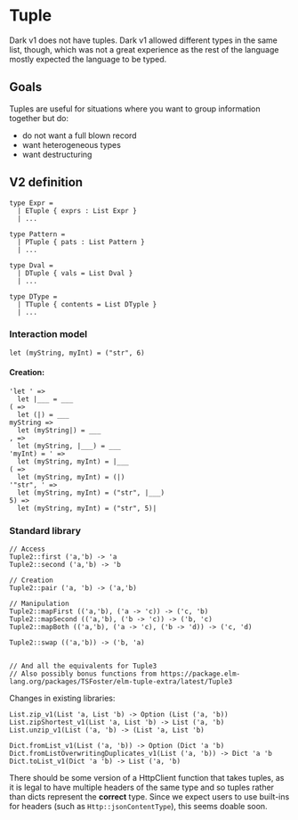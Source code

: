 # Tuple

Dark v1 does not have tuples. Dark v1 allowed different types in the same list, though, which was not a great experience as the rest of the language mostly expected the language to be typed.

## Goals

Tuples are useful for situations where you want to group information together but do:

* do not want a full blown record
* want heterogeneous types
* want destructuring

## V2 definition

```
type Expr = 
  | ETuple { exprs : List Expr }
  | ...

type Pattern =
  | PTuple { pats : List Pattern }
  | ...
  
type Dval = 
  | DTuple { vals = List Dval }
  | ...

type DType = 
  | TTuple { contents = List DTyple }
  | ...
```

### Interaction model

```
let (myString, myInt) = ("str", 6)
```

#### Creation:

```
'let ' =>
  let |___ = ___
( =>
  let (|) = ___
myString =>
  let (myString|) = ___
, =>
  let (myString, |___) = ___
'myInt) = ' => 
  let (myString, myInt) = |___
( =>
  let (myString, myInt) = (|)
'"str", ' =>
  let (myString, myInt) = ("str", |___)
5) =>
  let (myString, myInt) = ("str", 5)|
```

### Standard library

```
// Access
Tuple2::first ('a,'b) -> 'a
Tuple2::second ('a,'b) -> 'b

// Creation
Tuple2::pair ('a, 'b) -> ('a,'b)

// Manipulation
Tuple2::mapFirst (('a,'b), ('a -> 'c)) -> ('c, 'b) 
Tuple2::mapSecond (('a,'b), ('b -> 'c)) -> ('b, 'c) 
Tuple2::mapBoth (('a,'b), ('a -> 'c), ('b -> 'd)) -> ('c, 'd) 

Tuple2::swap (('a,'b)) -> ('b, 'a) 


// And all the equivalents for Tuple3
// Also possibly bonus functions from https://package.elm-lang.org/packages/TSFoster/elm-tuple-extra/latest/Tuple3

```

Changes in existing libraries:

```
List.zip_v1(List 'a, List 'b) -> Option (List ('a, 'b))
List.zipShortest_v1(List 'a, List 'b) -> List ('a, 'b)
List.unzip_v1(List ('a, 'b) -> (List 'a, List 'b)

Dict.fromList_v1(List ('a, 'b)) -> Option (Dict 'a 'b)
Dict.fromListOverwritingDuplicates_v1(List ('a, 'b)) -> Dict 'a 'b
Dict.toList_v1(Dict 'a 'b) -> List ('a, 'b)
```

There should be some version of a HttpClient function that takes tuples, as it is legal to have multiple headers of the same type and so tuples rather than dicts represent the **correct** type. Since we expect users to use built-ins for headers (such as `Http::jsonContentType`), this seems doable soon.

